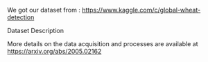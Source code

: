We got our dataset from : https://www.kaggle.com/c/global-wheat-detection

Dataset Description

More details on the data acquisition and processes are available at https://arxiv.org/abs/2005.02162
